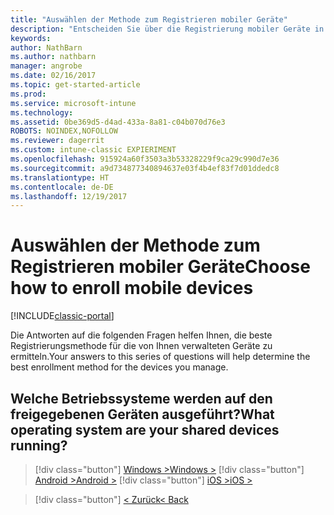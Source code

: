 ```yaml
---
title: "Auswählen der Methode zum Registrieren mobiler Geräte"
description: "Entscheiden Sie über die Registrierung mobiler Geräte in Intune durch Beantworten einiger einfacher Fragen"
keywords: 
author: NathBarn
ms.author: nathbarn
manager: angrobe
ms.date: 02/16/2017
ms.topic: get-started-article
ms.prod: 
ms.service: microsoft-intune
ms.technology: 
ms.assetid: 0be369d5-d4ad-433a-8a81-c04b070d76e3
ROBOTS: NOINDEX,NOFOLLOW
ms.reviewer: dagerrit
ms.custom: intune-classic EXPIERIMENT
ms.openlocfilehash: 915924a60f3503a3b53328229f9ca29c990d7e36
ms.sourcegitcommit: a9d734877340894637e03f4b4ef83f7d01ddedc8
ms.translationtype: HT
ms.contentlocale: de-DE
ms.lasthandoff: 12/19/2017
---
```

# <a name="choose-how-to-enroll-mobile-devices"></a><span data-ttu-id="8526c-103">Auswählen der Methode zum Registrieren mobiler Geräte</span><span class="sxs-lookup"><span data-stu-id="8526c-103">Choose how to enroll mobile devices</span></span>

[!INCLUDE[classic-portal](../includes/classic-portal.md)]

<span data-ttu-id="8526c-104">Die Antworten auf die folgenden Fragen helfen Ihnen, die beste Registrierungsmethode für die von Ihnen verwalteten Geräte zu ermitteln.</span><span class="sxs-lookup"><span data-stu-id="8526c-104">Your answers to this series of questions will help determine the best enrollment method for the devices you manage.</span></span>

## <a name="what-operating-system-are-your-shared-devices-running"></a><span data-ttu-id="8526c-105">**Welche Betriebssysteme werden auf den freigegebenen Geräten ausgeführt?**</span><span class="sxs-lookup"><span data-stu-id="8526c-105">**What operating system are your shared devices running?**</span></span>

> [!div class="button"]
[<span data-ttu-id="8526c-106">Windows ></span><span class="sxs-lookup"><span data-stu-id="8526c-106">Windows ></span></span>](/intune-classic/deploy-use/enroll-corporate-owned-devices-with-the-device-enrollment-manager-in-microsoft-intune)
> [!div class="button"]
[<span data-ttu-id="8526c-107">Android ></span><span class="sxs-lookup"><span data-stu-id="8526c-107">Android ></span></span>](/intune-classic/deploy-use/enroll-corporate-owned-devices-with-the-device-enrollment-manager-in-microsoft-intune)
> [!div class="button"]
[<span data-ttu-id="8526c-108">iOS ></span><span class="sxs-lookup"><span data-stu-id="8526c-108">iOS ></span></span>](choose-how-to-enroll-devices5.md)

> [!div class="button"]
[<span data-ttu-id="8526c-109">< Zurück</span><span class="sxs-lookup"><span data-stu-id="8526c-109">< Back</span></span>](choose-how-to-enroll-devices3.md)
